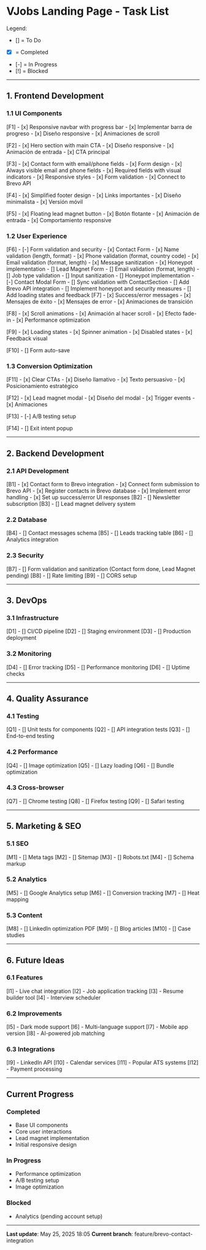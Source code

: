 # VJobs Landing Page - Task List

Legend:
- [] = To Do
- [x] = Completed
- [-] = In Progress
- [!] = Blocked

---

## 1. Frontend Development

### 1.1 UI Components
[F1] - [x] Responsive navbar with progress bar
    - [x] Implementar barra de progreso
    - [x] Diseño responsive
    - [x] Animaciones de scroll

[F2] - [x] Hero section with main CTA
    - [x] Diseño responsive
    - [x] Animación de entrada
    - [x] CTA principal

[F3] - [x] Contact form with email/phone fields
    - [x] Form design
    - [x] Always visible email and phone fields
    - [x] Required fields with visual indicators
    - [x] Responsive styles
    - [x] Form validation
    - [x] Connect to Brevo API

[F4] - [x] Simplified footer design
    - [x] Links importantes
    - [x] Diseño minimalista
    - [x] Versión móvil

[F5] - [x] Floating lead magnet button
    - [x] Botón flotante
    - [x] Animación de entrada
    - [x] Comportamiento responsive

### 1.2 User Experience
[F6] - [-] Form validation and security
    - [x] Contact Form
        - [x] Name validation (length, format)
        - [x] Phone validation (format, country code)
        - [x] Email validation (format, length)
        - [x] Message sanitization
        - [x] Honeypot implementation
    - [] Lead Magnet Form
        - [] Email validation (format, length)
        - [] Job type validation
        - [] Input sanitization
        - [] Honeypot implementation
    - [-] Contact Modal Form
        - [] Sync validation with ContactSection
        - [] Add Brevo API integration
        - [] Implement honeypot and security measures
        - [] Add loading states and feedback
[F7] - [x] Success/error messages
    - [x] Mensajes de éxito
    - [x] Mensajes de error
    - [x] Animaciones de transición

[F8] - [x] Scroll animations
    - [x] Animación al hacer scroll
    - [x] Efecto fade-in
    - [x] Performance optimization

[F9] - [x] Loading states
    - [x] Spinner animation
    - [x] Disabled states
    - [x] Feedback visual

[F10] - [] Form auto-save

### 1.3 Conversion Optimization
[F11] - [x] Clear CTAs
    - [x] Diseño llamativo
    - [x] Texto persuasivo
    - [x] Posicionamiento estratégico

[F12] - [x] Lead magnet modal
    - [x] Diseño del modal
    - [x] Trigger events
    - [x] Animaciones

[F13] - [-] A/B testing setup

[F14] - [] Exit intent popup

---

## 2. Backend Development

### 2.1 API Development
[B1] - [x] Contact form to Brevo integration
    - [x] Connect form submission to Brevo API
    - [x] Register contacts in Brevo database
    - [x] Implement error handling
    - [x] Set up success/error UI responses
[B2] - [] Newsletter subscription
[B3] - [] Lead magnet delivery system

### 2.2 Database
[B4] - [] Contact messages schema
[B5] - [] Leads tracking table
[B6] - [] Analytics integration

### 2.3 Security
[B7] - [] Form validation and sanitization (Contact form done, Lead Magnet pending)
[B8] - [] Rate limiting
[B9] - [] CORS setup

---

## 3. DevOps

### 3.1 Infrastructure
[D1] - [] CI/CD pipeline
[D2] - [] Staging environment
[D3] - [] Production deployment

### 3.2 Monitoring
[D4] - [] Error tracking
[D5] - [] Performance monitoring
[D6] - [] Uptime checks

---

## 4. Quality Assurance

### 4.1 Testing
[Q1] - [] Unit tests for components
[Q2] - [] API integration tests
[Q3] - [] End-to-end testing

### 4.2 Performance
[Q4] - [] Image optimization
[Q5] - [] Lazy loading
[Q6] - [] Bundle optimization

### 4.3 Cross-browser
[Q7] - [] Chrome testing
[Q8] - [] Firefox testing
[Q9] - [] Safari testing

---

## 5. Marketing & SEO

### 5.1 SEO
[M1] - [] Meta tags
[M2] - [] Sitemap
[M3] - [] Robots.txt
[M4] - [] Schema markup

### 5.2 Analytics
[M5] - [] Google Analytics setup
[M6] - [] Conversion tracking
[M7] - [] Heat mapping

### 5.3 Content
[M8] - [] LinkedIn optimization PDF
[M9] - [] Blog articles
[M10] - [] Case studies

---

## 6. Future Ideas

### 6.1 Features
[I1] - Live chat integration
[I2] - Job application tracking
[I3] - Resume builder tool
[I4] - Interview scheduler

### 6.2 Improvements
[I5] - Dark mode support
[I6] - Multi-language support
[I7] - Mobile app version
[I8] - AI-powered job matching

### 6.3 Integrations
[I9] - LinkedIn API
[I10] - Calendar services
[I11] - Popular ATS systems
[I12] - Payment processing

---

## Current Progress

### Completed 
- Base UI components
- Core user interactions
- Lead magnet implementation
- Initial responsive design

### In Progress 
- Performance optimization
- A/B testing setup
- Image optimization

### Blocked 
- Analytics (pending account setup)

---

**Last update**: May 25, 2025 18:05
**Current branch**: feature/brevo-contact-integration
